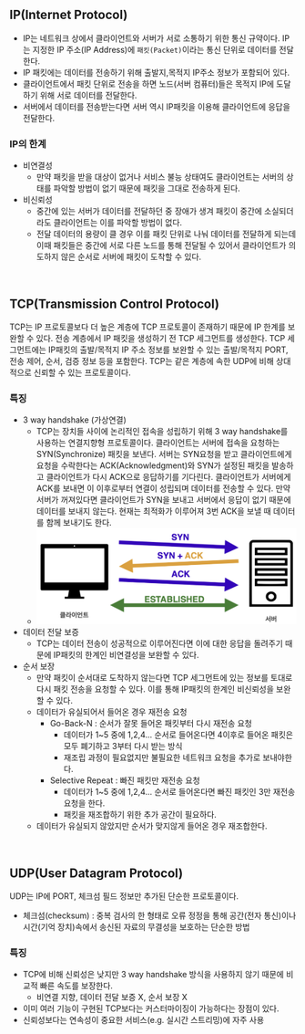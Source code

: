## IP(Internet Protocol)
- IP는 네트워크 상에서 클라이언트와 서버가 서로 소통하기 위한 통신 규약이다. IP는 지정한 IP 주소(IP Address)에 `패킷(Packet)`이라는 통신 단위로 데이터를 전달한다.
- IP 패킷에는 데이터를 전송하기 위해 출발지,목적지 IP주소 정보가 포함되어 있다. 
- 클라이언트에서 패킷 단위로 전송을 하면 노드(서버 컴퓨터)들은 목적지 IP에 도달하기 위해 서로 데이터를 전달한다.
- 서버에서 데이터를 전송받는다면 서버 역시 IP패킷을 이용해 클라이언트에 응답을 전달한다.
### IP의 한계
- 비연결성
  - 만약 패킷을 받을 대상이 없거나 서비스 불능 상태여도 클라이언트는 서버의 상태를 파악할 방법이 없기 때문에 패킷을 그대로 전송하게 된다.
- 비신뢰성
  - 중간에 있는 서버가 데이터를 전달하던 중 장애가 생겨 패킷이 중간에 소실되더라도 클라이언트는 이를 파악할 방법이 없다.
  - 전달 데이터의 용량이 클 경우 이를 패킷 단위로 나눠 데이터를 전달하게 되는데 이때 패킷들은 중간에 서로 다른 노드를 통해 전달될 수 있어서 클라이언트가 의도하지 않은 순서로 서버에 패킷이 도착할 수 있다.

<br/>

## TCP(Transmission Control Protocol)
TCP는 IP 프로토콜보다 더 높은 계층에 TCP 프로토콜이 존재하기 때문에 IP 한계를 보완할 수 있다. 전송 계층에서 IP 패킷을 생성하기 전 TCP 세그먼트를 생성한다. TCP 세그먼트에는 IP패킷의 출발/목적지 IP 주소 정보를 보완할 수 있는 출발/목적지 PORT, 전송 제어, 순서, 검증 정보 등을 포함한다. TCP는 같은 계층에 속한 UDP에 비해 상대적으로 신뢰할 수 있는 프로토콜이다.

### 특징
- 3 way handshake (가상연결)
  - TCP는 장치들 사이에 논리적인 접속을 성립하기 위해 3 way handshake를 사용하는 연결지향형 프로토콜이다. 클라이언트는 서버에 접속을 요청하는 SYN(Synchronize) 패킷을 보낸다. 서버는 SYN요청을 받고 클라이언트에게 요청을 수락한다는 ACK(Acknowledgment)와 SYN가 설정된 패킷을 발송하고 클라이언트가 다시 ACK으로 응답하기를 기다린다. 클라이언트가 서버에게 ACK를 보내면 이 이후로부터 연결이 성립되며 데이터를 전송할 수 있다. 만약 서버가 꺼져있다면 클라이언트가 SYN을 보내고 서버에서 응답이 없기 때문에 데이터를 보내지 않는다. 현재는 최적화가 이루어져 3번 ACK을 보낼 때 데이터를 함께 보내기도 한다.
  - ![TCP](./../../images/tcp.png)
- 데이터 전달 보증
  - TCP는 데이터 전송이 성공적으로 이루어진다면 이에 대한 응답을 돌려주기 때문에 IP패킷의 한계인 비연결성을 보완할 수 있다.
- 순서 보장
  - 만약 패킷이 순서대로 도착하지 않는다면 TCP 세그먼트에 있는 정보를 토대로 다시 패킷 전송을 요청할 수 있다. 이를 통해 IP패킷의 한계인 비신뢰성을 보완할 수 있다.
  - 데이터가 유실되어서 들어온 경우 재전송 요청
    - Go-Back-N : 순서가 잘못 들어온 패킷부터 다시 재전송 요청
      - 데이터가 1~5 중에 1,2,4... 순서로 들어온다면 4이후로 들어온 패킷은 모두 폐기하고 3부터 다시 받는 방식
      - 재조립 과정이 필요없지만 불필요한 네트워크 요청을 추가로 보내야한다.
    - Selective Repeat : 빠진 패킷만 재전송 요청
      - 데이터가 1~5 중에 1,2,4... 순서로 들어온다면 빠진 패킷인 3만 재전송 요청을 한다.
      - 패킷을 재조합하기 위한 추가 공간이 필요하다.
  - 데이터가 유실되지 않았지만 순서가 맞지않게 들어온 경우 재조합한다.

<br/>

## UDP(User Datagram Protocol)
UDP는 IP에 PORT, 체크섬 필드 정보만 추가된 단순한 프로토콜이다.
- 체크섬(checksum) : 중복 검사의 한 형태로 오류 정정을 통해 공간(전자 통신)이나 시간(기억 장치)속에서 송신된 자료의 무결성을 보호하는 단순한 방법
### 특징
- TCP에 비해 신뢰성은 낮지만 3 way handshake 방식을 사용하지 않기 때문에 비교적 빠른 속도를 보장한다.
  - 비연결 지향, 데이터 전달 보증 X, 순서 보장 X
- 이미 여러 기능이 구현된 TCP보다는 커스터마이징이 가능하다는 장점이 있다.
- 신뢰성보다는 연속성이 중요한 서비스(e.g. 실시간 스트리밍)에 자주 사용
